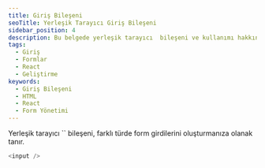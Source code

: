```yaml
---
title: Giriş Bileşeni
seoTitle: Yerleşik Tarayıcı Giriş Bileşeni
sidebar_position: 4
description: Bu belgede yerleşik tarayıcı  bileşeni ve kullanımı hakkında bilgi bulacaksınız. Giriş türleri, başlangıç değerleri ve form gönderimi gibi konuları ele alacağız.
tags: 
  - Giriş
  - Formlar
  - React
  - Geliştirme
keywords: 
  - Giriş Bileşeni
  - HTML
  - React
  - Form Yönetimi
---
```

Yerleşik tarayıcı `` bileşeni, farklı türde form girdilerini oluşturmanıza olanak tanır.

```js
<input />
```